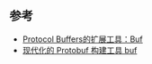 ## 参考

- [Protocol Buffers的扩展工具：Buf](https://yuyy.info/?p=1877)
- [现代化的 Protobuf 构建工具 buf](https://blog.cong.moe/post/2022-05-18-buf-tool/)